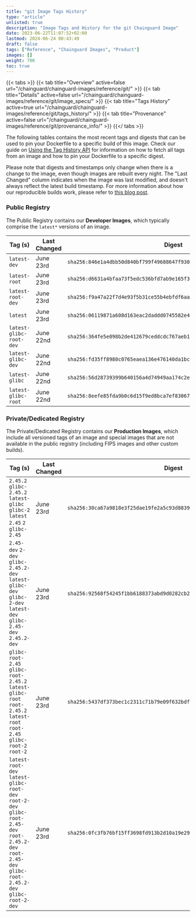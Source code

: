 ```yaml
---
title: "git Image Tags History"
type: "article"
unlisted: true
description: "Image Tags and History for the git Chainguard Image"
date: 2023-06-22T11:07:52+02:00
lastmod: 2024-06-24 00:43:49
draft: false
tags: ["Reference", "Chainguard Images", "Product"]
images: []
weight: 700
toc: true
---
```


{{< tabs >}}
{{< tab title="Overview" active=false url="/chainguard/chainguard-images/reference/git/" >}}
{{< tab title="Details" active=false url="/chainguard/chainguard-images/reference/git/image_specs/" >}}
{{< tab title="Tags History" active=true url="/chainguard/chainguard-images/reference/git/tags_history/" >}}
{{< tab title="Provenance" active=false url="/chainguard/chainguard-images/reference/git/provenance_info/" >}}
{{</ tabs >}}

The following tables contains the most recent tags and digests that can be used to pin your Dockerfile to a specific build of this image. Check our guide on [Using the Tag History API](/chainguard/chainguard-images/using-the-tag-history-api/) for information on how to fetch all tags from an image and how to pin your Dockerfile to a specific digest.

Please note that digests and timestamps only change when there is a change to the image, even though images are rebuilt every night. The "Last Changed" column indicates when the image was last modified, and doesn't always reflect the latest build timestamp. For more information about how our reproducible builds work, please refer to [this blog post](https://www.chainguard.dev/unchained/reproducing-chainguards-reproducible-image-builds).

### Public Registry
The Public Registry contains our **Developer Images**, which typically comprise the `latest*` versions of an image.

| Tag (s)                  | Last Changed | Digest                                                                    |
|--------------------------|--------------|---------------------------------------------------------------------------|
|  `latest-dev`            | June 23rd    | `sha256:846e1a4dbb50d840bf799f49688647f93028416217cebe3631572806a9c51fb2` |
|  `latest-root`           | June 23rd    | `sha256:d6631a4bfaa73f5edc536bfd7ab9e165f394a6fc1ff1e8834574f49bc0f4c2e9` |
|  `latest-root-dev`       | June 23rd    | `sha256:f9a47a22f7d4e93f5b31ce55b4ebfdf6aa8b5ac7dc85664846c474308c760bb1` |
|  `latest`                | June 23rd    | `sha256:06119871a608d163eac2daddd0745582e457a29ee8402bd351c13f294ede30e1` |
|  `latest-glibc-root-dev` | June 22nd    | `sha256:364fe5e098b2de412679ceddcdc767aeb189952977042b8b77a3f461727a5233` |
|  `latest-glibc-dev`      | June 22nd    | `sha256:fd35ff8980c0765eaea136e476140da1bcb22175edc6c2b977297d57a5fe5143` |
|  `latest-glibc`          | June 22nd    | `sha256:56d28739399b640156a4d74949aa174c2e0b287ade802e245baef17d267bd8b3` |
|  `latest-glibc-root`     | June 22nd    | `sha256:8eefe85fda9b0c6d15f9ed8bca7ef830678c86c0c9e75b6828f124703a398d3c` |


### Private/Dedicated Registry
The Private/Dedicated Registry contains our **Production Images**, which include all versioned tags of an image and special images that are not available in the public registry (including FIPS images and other custom builds).

| Tag (s)                                                                                                                                                    | Last Changed | Digest                                                                    |
|------------------------------------------------------------------------------------------------------------------------------------------------------------|--------------|---------------------------------------------------------------------------|
|  `2.45.2` `glibc-2.45.2` `latest-glibc` `glibc-2` `latest` `2.45` `2` `glibc-2.45`                                                                         | June 23rd    | `sha256:30ca67a9818e3f25dae19fe2a5c93d88394468690b13f9d7efe222891d0f4d41` |
|  `2.45-dev` `2-dev` `glibc-2.45.2-dev` `latest-glibc-dev` `glibc-2-dev` `latest-dev` `glibc-2.45-dev` `2.45.2-dev`                                         | June 23rd    | `sha256:92568f54245f1bb6188373abd9d0282cb228e2437f0f86f17d479042f2a6213d` |
|  `glibc-root-2.45` `glibc-root-2.45.2` `latest-glibc-root` `root-2.45.2` `latest-root` `root-2.45` `glibc-root-2` `root-2`                                 | June 23rd    | `sha256:5437df373bec1c2311c71b79e09f632bdfdf9aab7049a0ebbf6ca97a874d78a2` |
|  `latest-root-dev` `latest-glibc-root-dev` `root-2-dev` `glibc-root-2.45-dev` `root-2.45.2-dev` `root-2.45-dev` `glibc-root-2.45.2-dev` `glibc-root-2-dev` | June 23rd    | `sha256:0fc3fb76bf15ff3698fd913b2d10a19e2917176a9b976635d599d0297b547d7a` |

